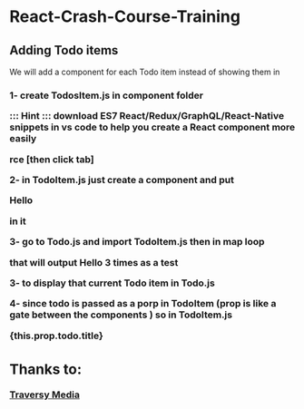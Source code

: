 # React-Crash-Course-Training
## Adding Todo items

We will add a component for each Todo item instead of showing them in <h3>

1- create TodosItem.js in component folder 

::: Hint ::: download ES7 React/Redux/GraphQL/React-Native snippets
in vs code to help you create a React component more easily 

rce [then click tab]

2- in TodoItem.js just create a component and put <p>Hello</p> in it

3- go to Todo.js and import TodoItem.js 
then in map loop 
<TodoItem />

that will output Hello 3 times as a test

3- to display that current Todo item in Todo.js

<TodoItem todo={recentTodo} />

4- since todo is passed as a porp in TodoItem (prop is like a gate between the components )
so in TodoItem.js
<p> {this.prop.todo.title} </p>

## Thanks to: 
[Traversy Media](https://www.youtube.com/watch?v=sBws8MSXN7A&t=4588s)